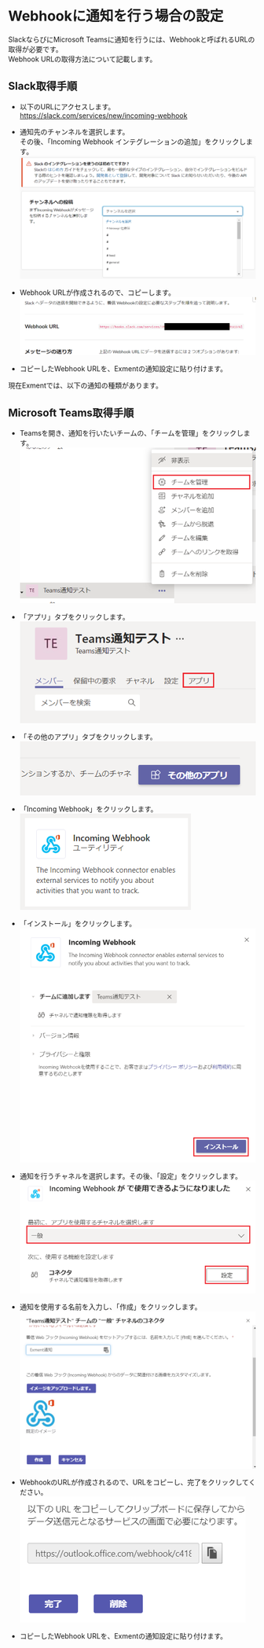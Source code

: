 # Webhookに通知を行う場合の設定
SlackならびにMicrosoft Teamsに通知を行うには、Webhookと呼ばれるURLの取得が必要です。  
Webhook URLの取得方法について記載します。  

## Slack取得手順
- 以下のURLにアクセスします。  
https://slack.com/services/new/incoming-webhook  

- 通知先のチャンネルを選択します。  
その後、「Incoming Webhook  インテグレーションの追加」をクリックします。  
![通知](img/notify/notify_slack1.png)  

- Webhook URLが作成されるので、コピーします。  
![通知](img/notify/notify_slack2.png)  

- コピーしたWebhook URLを、Exmentの通知設定に貼り付けます。

現在Exmentでは、以下の通知の種類があります。

## Microsoft Teams取得手順
- Teamsを開き、通知を行いたいチームの、「チームを管理」をクリックします。  
![通知](img/notify/notify_teams1.png)  

- 「アプリ」タブをクリックします。  
![通知](img/notify/notify_teams2.png)

- 「その他のアプリ」タブをクリックします。  
![通知](img/notify/notify_teams3.png)

- 「Incoming Webhook」をクリックします。  
![通知](img/notify/notify_teams4.png)

- 「インストール」をクリックします。  
![通知](img/notify/notify_teams5.png)

- 通知を行うチャネルを選択します。その後、「設定」をクリックします。  
![通知](img/notify/notify_teams6.png)

- 通知を使用する名前を入力し、「作成」をクリックします。
![通知](img/notify/notify_teams7.png)

- WebhookのURLが作成されるので、URLをコピーし、完了をクリックしてください。
![通知](img/notify/notify_teams8.png)

- コピーしたWebhook URLを、Exmentの通知設定に貼り付けます。
